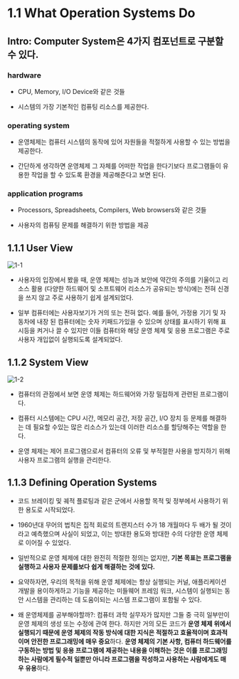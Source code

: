 # 1.1 What Operation Systems Do

## Intro: Computer System은 4가지 컴포넌트로 구분할 수 있다.

### hardware

- CPU, Memory, I/O Device와 같은 것들

- 시스템의 가장 기본적인 컴퓨팅 리소스를 제공한다.

### operating system

- 운영체제는 컴퓨터 시스템의 동작에 있어 자원들을 적절하게 사용할 수 있는 방법을 제공한다.

- 간단하게 생각하면 운영체제 그 자체를 어떠한 작업을 한다기보다 프로그램들이 유용한 작업을 할 수 있도록 환경을 제공해준다고 보면 된다.

### application programs

- Processors, Spreadsheets, Compilers, Web browsers와 같은 것들

- 사용자의 컴퓨팅 문제를 해결하기 위한 방법을 제공

## 1.1.1 User View

![1-1](https://user-images.githubusercontent.com/24209005/106422146-67dd4a00-64a1-11eb-842a-69231196c571.png)

- 사용자의 입장에서 봤을 때, 운영 체제는 성능과 보안에 약간의 주의를 기울이고 리소스 활용 (다양한 하드웨어 및 소프트웨어 리소스가 공유되는 방식)에는 전혀 신경을 쓰지 않고 주로 사용하기 쉽게 설계되었다.

- 일부 컴퓨터에는 사용자보기가 거의 또는 전혀 없다. 예를 들어, 가정용 기기 및 자동차에 내장 된 컴퓨터에는 숫자 키패드가있을 수 있으며 상태를 표시하기 위해 표시등을 켜거나 끌 수 있지만 이들 컴퓨터와 해당 운영 체제 및 응용 프로그램은 주로 사용자 개입없이 실행되도록 설계되었다.

## 1.1.2 System View

![1-2](https://user-images.githubusercontent.com/24209005/106422153-6b70d100-64a1-11eb-80a5-820e8a97b002.png)

- 컴퓨터의 관점에서 보면 운영 체제는 하드웨어와 가장 밀접하게 관련된 프로그램이다.

- 컴퓨터 시스템에는 CPU 시간, 메모리 공간, 저장 공간, I/O 장치 등 문제를 해결하는 데 필요할 수있는 많은 리소스가 있는데 이러한 리소스를 할당해주는 역할을 한다.

- 운영 체제는 제어 프로그램으로서 컴퓨터의 오류 및 부적절한 사용을 방지하기 위해 사용자 프로그램의 실행을 관리한다.

## 1.1.3 Defining Operation Systems

- 코드 브레이킹 및 궤적 플로팅과 같은 군에서 사용할 목적 및 정부에서 사용하기 위한 용도로 시작되었다.

- 1960년대 무어의 법칙은 집적 회로의 트랜지스터 수가 18 개월마다 두 배가 될 것이라고 예측했으며 사실이 되었고, 이는 방대한 용도와 방대한 수의 다양한 운영 체제로 이어질 수 있었다.

- 일반적으로 운영 체제에 대한 완전히 적절한 정의는 없지만, **기본 목표는 프로그램을 실행하고 사용자 문제를보다 쉽게 ​​해결하는 것에 있다.**

- 요약하자면, 우리의 목적을 위해 운영 체제에는 항상 실행되는 커널, 애플리케이션 개발을 용이하게하고 기능을 제공하는 미들웨어 프레임 워크, 시스템이 실행되는 동안 시스템을 관리하는 데 도움이되는 시스템 프로그램이 포함될 수 있다.

- 왜 운영체제를 공부해야할까?: 컴퓨터 과학 실무자가 많지만 그들 중 극히 일부만이 운영 체제의 생성 또는 수정에 관여 한다. 하지만 거의 모든 코드가 **운영 체제 위에서 실행되기 때문에 운영 체제의 작동 방식에 대한 지식은 적절하고 효율적이며 효과적이며 안전한 프로그래밍에 매우 중요**하다. **운영 체제의 기본 사항, 컴퓨터 하드웨어를 구동하는 방법 및 응용 프로그램에 제공하는 내용을 이해하는 것은 이를 프로그래밍하는 사람에게 필수적 일뿐만 아니라 프로그램을 작성하고 사용하는 사람에게도 매우 유용**하다.